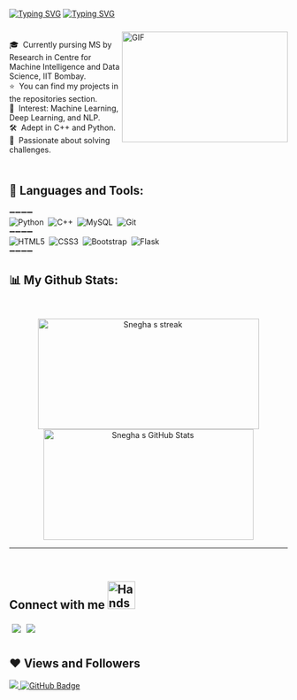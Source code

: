 [![Typing SVG](https://readme-typing-svg.demolab.com?font=Fira+Code&pause=1000&color=1E00F7&width=720&lines=Hi%2C+I'm+Snegha+👋)](https://git.io/typing-svg)
[![Typing SVG](https://readme-typing-svg.demolab.com?font=Fira+Code&pause=1000&color=1E00F7&width=720&lines=I'm+a+NLP+Researcher+and+Data+Science+Enthusiast+👩🏻‍💻+! )](https://git.io/typing-svg)

<img src="https://github.com/natividadesusana/natividadesusana/assets/95102911/8fc06a5b-ddf4-4b7f-a858-43be8dd803c3" width="100%" height="10px">
<img align="right" alt="GIF" src="https://dev-to-uploads.s3.amazonaws.com/i/d4tvukbt5mra37cvwklk.gif?raw=true" width="300" height="200"/>

🎓 &nbsp;Currently pursing MS by Research in Centre for Machine Intelligence and Data Science, IIT Bombay.\
⭐ &nbsp;You can find my projects in the repositories section.\
📌 &nbsp;Interest: Machine Learning, Deep Learning, and NLP. \
🛠️ &nbsp;Adept in C++ and Python. \
🧩 &nbsp;Passionate about solving challenges.


<img src="https://github.com/natividadesusana/natividadesusana/assets/95102911/8fc06a5b-ddf4-4b7f-a858-43be8dd803c3" width="100%" height="10px">

  ## 🚀 Languages and Tools:

➖➖➖➖
  </br>
  ![Python](https://img.shields.io/badge/-Python-000?style=for-the-badge&logo=python)&nbsp;
  ![C++](https://img.shields.io/badge/C++-000?style=for-the-badge&logo=C%2B%2B&logoColor=white)&nbsp;
  ![MySQL](https://img.shields.io/badge/-MySQL-000?style=for-the-badge&logo=mysql&logoColor=white)&nbsp;
  ![Git](https://img.shields.io/badge/-Git-000?style=for-the-badge&logo=git)&nbsp;
  </br>
➖➖➖➖
  </br>
  ![HTML5](https://img.shields.io/badge/-HTML5-000?style=for-the-badge&logo=HTML5)&nbsp;
  ![CSS3](https://img.shields.io/badge/-CSS3-000?style=for-the-badge&logo=CSS3&logoColor=blue)&nbsp;
  ![Bootstrap](https://img.shields.io/badge/-Bootstrap-000?style=for-the-badge&logo=bootstrap)&nbsp;
  ![Flask](https://img.shields.io/badge/-Flask-000?style=for-the-badge&logo=flask)&nbsp;
  </br>
➖➖➖➖


## 📊 My Github Stats:

<br/>

<!--[github-contribution-grid-snake](https://user-images.githubusercontent.com/89845641/218791674-c52db856-24d2-429f-8867-170c365730d1.svg)-->

<p align="center" float="left">
    <a href="https://github.com/Asnegha"><img Get streak stats for your profile at git.io/streak-stats" alt="Snegha s streak" src="https://streak-stats.demolab.com?user=Asnegha&theme=tokyonight" width="400" height="200"/>
    </a>
    <a href="https://github.com/Asnegha"> <img src="https://github-readme-stats.vercel.app/api?username=Asnegha&show_icons=true&theme=tokyonight&count_private=true" alt="Snegha s GitHub Stats" width="380" height="200"/> </a>
</p>

<hr>



<!--[![Asnegha's github activity graph](https://activity-graph.herokuapp.com/graph?username=Asnegha&theme=tokyo-night)](https://github.com/Asnegha)-->

<!--[Asnegha's github activity graph](https://github-readme-activity-graph.cyclic.app/graph?username=Asnegha&theme=tokyo-night)](https://github.com/Asnegha)-->
<!--https://github-readme-activity-graph.cyclic.app/graph?username=Asnegha&theme=tokyo-night-->

<br/>




## Connect with me <img src="https://user-images.githubusercontent.com/92506047/192497801-4790be4c-9f96-4b4b-8eae-cdfbcee4efa1.gif" alt="Handshake" width="50">

<a href="https://www.linkedin.com/in/snegha-a-904b83187/" target="blank" >
  <img align="left" style="margin:5px" src="https://img.shields.io/badge/LinkedIn-0077B5?style=for-the-badge&logo=linkedin&logoColor=white" />
  </a>
<a href="https://twitter.com/SS242001" target="blank" >
    <img align="left" style="margin:5px" src="https://img.shields.io/badge/Twitter-1DA1F2?style=for-the-badge&logo=twitter&logoColor=white"/>
  </a>
<br><br>


## ❤ Views and Followers  
<a href="https://github.com/Asnegha">
    <img src="https://komarev.com/ghpvc/?username=Asnegha">
</a>
<a href="https://github.com/Asnegha?tab=followers"><img src="https://img.shields.io/github/followers/Asnegha?label=Followers&style=social" alt="GitHub Badge"></a>
